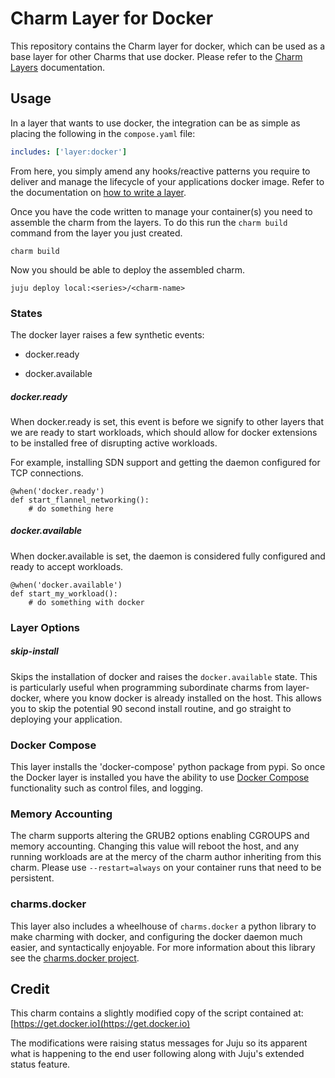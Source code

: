 # Charm Layer for Docker

This repository contains the Charm layer for docker, which can be used as a
base layer for other Charms that use docker. Please refer to the
[Charm Layers](https://jujucharms.com/docs/devel/developer-layers)
documentation.

## Usage

In a layer that wants to use docker, the integration can be as simple as
placing the following in the `compose.yaml` file:

```yaml
includes: ['layer:docker']
```

From here, you simply amend any hooks/reactive patterns you require to deliver
and manage the lifecycle of your applications docker image. Refer to the
documentation on [how to write a layer](https://jujucharms.com/docs/devel/developer-layer-example).

Once you have the code written to manage your container(s) you need to assemble
the charm from the layers. To do this run the `charm build` command from the
layer you just created.

```
charm build
```

Now you should be able to deploy the assembled charm.

```
juju deploy local:<series>/<charm-name>
```

### States

The docker layer raises a few synthetic events:

- docker.ready

- docker.available

##### docker.ready

When docker.ready is set, this event is before we signify to other
layers that we are ready to start workloads, which should allow for
docker extensions to be installed free of disrupting active workloads.

For example, installing SDN support and getting the daemon configured
for TCP connections.

```
@when('docker.ready')
def start_flannel_networking():
    # do something here
```

##### docker.available

When docker.available is set, the daemon is considered fully configured
and ready to accept workloads.

```
@when('docker.available')
def start_my_workload():
    # do something with docker
```

### Layer Options

##### skip-install

Skips the installation of docker and raises the `docker.available` state. This
is particularly useful when programming subordinate charms from layer-docker,
where you know docker is already installed on the host. This allows you to
skip the potential 90 second install routine, and go straight to deploying
your application.

### Docker Compose

 This layer installs the 'docker-compose' python package from pypi. So
once the Docker layer is installed you have the ability to use [Docker
Compose](https://docs.docker.com/compose/) functionality such as control files,
and logging.

### Memory Accounting
The charm supports altering the GRUB2 options enabling CGROUPS and memory
accounting. Changing this value will reboot the host, and any running workloads
are at the mercy of the charm author inheriting from this charm. Please use
`--restart=always` on your container runs that need to be persistent.

### charms.docker

This layer also includes a wheelhouse of `charms.docker` a python library to
make charming with docker, and configuring the docker daemon much easier, and
syntactically enjoyable. For more information about this library see the
[charms.docker project](http://github.com/juju-solutions/charms.docker).

## Credit

This charm contains a slightly modified copy of the script contained at:
[https://get.docker.io](https://get.docker.io)

The modifications were raising status messages for Juju so its apparent what is
happening to the end user following along with Juju's extended status feature.
